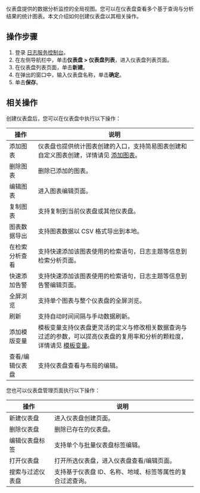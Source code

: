仪表盘提供的数据分析监控的全局视图。您可以在仪表盘查看多个基于查询与分析结果的统计图表。本文介绍如何创建仪表盘以其相关操作。

## 操作步骤

1. 登录 [日志服务控制台](https://console.cloud.tencent.com/cls/overview)。
2. 在左侧导航栏中，单击**仪表盘 > 仪表盘列表**，进入仪表盘列表页面。
3. 在仪表盘列表页面，单击**新建**。
4. 在弹出的窗口中，输入仪表盘名称，单击**确定**。
5. 单击**保存**。

## 相关操作

创建仪表盘后，您可以在仪表盘中执行以下操作：

| 操作            | 说明                                                         |
| --------------- | ------------------------------------------------------------ |
| 添加图表        | 仪表盘也提供统计图表创建的入口，支持简易图表创建和自定义图表创建，详情请见 [添加图表](https://cloud.tencent.com/document/product/614/63399)。 |
| 删除图表        | 删除已添加的图表。                                             |
| 编辑图表        | 进入图表编辑页面。                                             |
| 复制图表        | 支持复制到当前仪表盘或其他仪表盘。                             |
| 图表数据导出    | 支持图表数据以 CSV 格式导出到本地。                              |
| 在检索分析查看    | 支持快速添加该图表使用的检索语句，日志主题等信息到检索分析页面。 |
| 快速添加告警    | 支持快速添加该图表使用的检索语句，日志主题等信息到告警编辑页面。 |
| 全屏浏览        | 支持单个图表与整个仪表盘的全屏浏览。                           |
| 刷新            | 支持自动时间间隔与手动数据刷新。                               |
| 添加模版变量    | 模板变量支持仪表盘更灵活的定义与修改相关数据查询与过滤的参数，可以提高仪表盘的复用率和分析的颗粒度，详情请见 [模板变量](https://cloud.tencent.com/document/product/614/63400)。 |
| 查看/编辑仪表盘 | 支持仪表盘查看与布局的编辑。                                   |



您也可以仪表盘管理页面执行以下操作：

| 操作             | 说明                                                   |
| ---------------- | ------------------------------------------------------ |
| 新建仪表盘       | 进入仪表盘创建页面。                                     |
| 删除仪表盘       | 删除已存在的仪表盘。                                     |
| 编辑仪表盘标签   | 支持单个与批量仪表盘标签编辑。                           |
| 打开仪表盘       | 打开所选仪表盘，进入仪表盘查看/编辑页面。                |
| 搜索与过滤仪表盘 | 支持基于仪表盘 ID、名称、地域、标签等属性的复合过滤查询。 |



